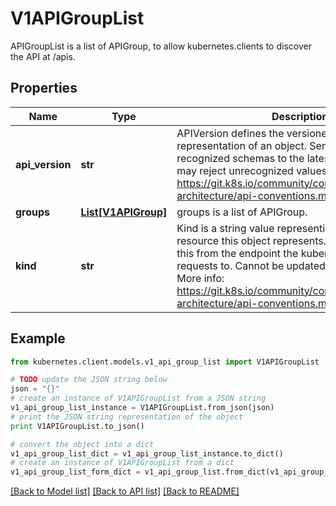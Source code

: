 # V1APIGroupList

APIGroupList is a list of APIGroup, to allow kubernetes.clients to discover the API at /apis.

## Properties

Name | Type | Description | Notes
------------ | ------------- | ------------- | -------------
**api_version** | **str** | APIVersion defines the versioned schema of this representation of an object. Servers should convert recognized schemas to the latest internal value, and may reject unrecognized values. More info: https://git.k8s.io/community/contributors/devel/sig-architecture/api-conventions.md#resources | [optional] 
**groups** | [**List[V1APIGroup]**](V1APIGroup.md) | groups is a list of APIGroup. | 
**kind** | **str** | Kind is a string value representing the REST resource this object represents. Servers may infer this from the endpoint the kubernetes.client submits requests to. Cannot be updated. In CamelCase. More info: https://git.k8s.io/community/contributors/devel/sig-architecture/api-conventions.md#types-kinds | [optional] 

## Example

```python
from kubernetes.client.models.v1_api_group_list import V1APIGroupList

# TODO update the JSON string below
json = "{}"
# create an instance of V1APIGroupList from a JSON string
v1_api_group_list_instance = V1APIGroupList.from_json(json)
# print the JSON string representation of the object
print V1APIGroupList.to_json()

# convert the object into a dict
v1_api_group_list_dict = v1_api_group_list_instance.to_dict()
# create an instance of V1APIGroupList from a dict
v1_api_group_list_form_dict = v1_api_group_list.from_dict(v1_api_group_list_dict)
```
[[Back to Model list]](../README.md#documentation-for-models) [[Back to API list]](../README.md#documentation-for-api-endpoints) [[Back to README]](../README.md)


